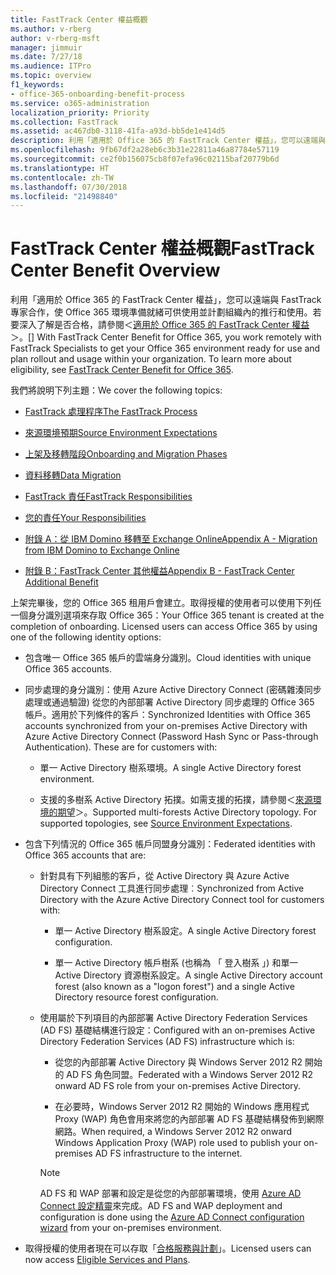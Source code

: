 ```yaml
---
title: FastTrack Center 權益概觀
ms.author: v-rberg
author: v-rberg-msft
manager: jimmuir
ms.date: 7/27/18
ms.audience: ITPro
ms.topic: overview
f1_keywords:
- office-365-onboarding-benefit-process
ms.service: o365-administration
localization_priority: Priority
ms.collection: FastTrack
ms.assetid: ac467db0-3118-41fa-a93d-bb5de1e414d5
description: 利用「適用於 Office 365 的 FastTrack Center 權益」，您可以遠端與 FastTrack 專家合作，使 Office 365 環境準備就緒可供使用並計劃組織內的推行和使用。若要深入了解是否合格，請參閱＜適用於 Office 365 的 FastTrack Center 權益＞。
ms.openlocfilehash: 9fb67df2a28eb6c3b31e22811a46a87784e57119
ms.sourcegitcommit: ce2f0b156075cb8f07efa96c02115baf20779b6d
ms.translationtype: HT
ms.contentlocale: zh-TW
ms.lasthandoff: 07/30/2018
ms.locfileid: "21498840"
---
```

# <a name="fasttrack-center-benefit-overview"></a><span data-ttu-id="20660-104">FastTrack Center 權益概觀</span><span class="sxs-lookup"><span data-stu-id="20660-104">FastTrack Center Benefit Overview</span></span>

<span data-ttu-id="20660-p102">利用「適用於 Office 365 的 FastTrack Center 權益」，您可以遠端與 FastTrack 專家合作，使 Office 365 環境準備就緒可供使用並計劃組織內的推行和使用。若要深入了解是否合格，請參閱＜[適用於 Office 365 的 FastTrack Center 權益](fasttrack-benefit-for-office-365.md)＞。</span><span class="sxs-lookup"><span data-stu-id="20660-p102">[] With FastTrack Center Benefit for Office 365, you work remotely with FastTrack Specialists to get your Office 365 environment ready for use and plan rollout and usage within your organization. To learn more about eligibility, see [FastTrack Center Benefit for Office 365](fasttrack-benefit-for-office-365.md).</span></span>
  
<span data-ttu-id="20660-107">我們將說明下列主題：</span><span class="sxs-lookup"><span data-stu-id="20660-107">We cover the following topics:</span></span>
  
- [<span data-ttu-id="20660-108">FastTrack 處理程序</span><span class="sxs-lookup"><span data-stu-id="20660-108">The FastTrack Process</span></span>](fasttrack-process.md)
    
- [<span data-ttu-id="20660-109">來源環境預期</span><span class="sxs-lookup"><span data-stu-id="20660-109">Source Environment Expectations</span></span>](environment-expectations.md)
    
- [<span data-ttu-id="20660-110">上架及移轉階段</span><span class="sxs-lookup"><span data-stu-id="20660-110">Onboarding and Migration Phases</span></span>](onboarding-and-migration.md)
    
- [<span data-ttu-id="20660-111">資料移轉</span><span class="sxs-lookup"><span data-stu-id="20660-111">Data Migration</span></span>](data-migration.md)
    
- [<span data-ttu-id="20660-112">FastTrack 責任</span><span class="sxs-lookup"><span data-stu-id="20660-112">FastTrack Responsibilities</span></span>](fasttrack-responsibilities.md)
    
- [<span data-ttu-id="20660-113">您的責任</span><span class="sxs-lookup"><span data-stu-id="20660-113">Your Responsibilities</span></span>](your-responsibilities.md)
    
- [<span data-ttu-id="20660-114">附錄 A：從 IBM Domino 移轉至 Exchange Online</span><span class="sxs-lookup"><span data-stu-id="20660-114">Appendix A - Migration from IBM Domino to Exchange Online</span></span>](from-ibm-domino-to-exchange-online.md)
    
- [<span data-ttu-id="20660-115">附錄 B：FastTrack Center 其他權益</span><span class="sxs-lookup"><span data-stu-id="20660-115">Appendix B - FastTrack Center Additional Benefit</span></span>](fasttrack-additional-benefits.md)
    
<span data-ttu-id="20660-p103">上架完畢後，您的 Office 365 租用戶會建立。取得授權的使用者可以使用下列任一個身分識別選項來存取 Office 365：</span><span class="sxs-lookup"><span data-stu-id="20660-p103">Your Office 365 tenant is created at the completion of onboarding. Licensed users can access Office 365 by using one of the following identity options:</span></span>
  
- <span data-ttu-id="20660-118">包含唯一 Office 365 帳戶的雲端身分識別。</span><span class="sxs-lookup"><span data-stu-id="20660-118">Cloud identities with unique Office 365 accounts.</span></span>
    
- <span data-ttu-id="20660-p104">同步處理的身分識別：使用 Azure Active Directory Connect (密碼雜湊同步處理或通過驗證) 從您的內部部署 Active Directory 同步處理的 Office 365 帳戶。適用於下列條件的客戶：</span><span class="sxs-lookup"><span data-stu-id="20660-p104">Synchronized Identities with Office 365 accounts synchronized from your on-premises Active Directory with Azure Active Directory Connect (Password Hash Sync or Pass-through Authentication). These are for customers with:</span></span>
    
  - <span data-ttu-id="20660-121">單一 Active Directory 樹系環境。</span><span class="sxs-lookup"><span data-stu-id="20660-121">A single Active Directory forest environment.</span></span>
    
  - <span data-ttu-id="20660-p105">支援的多樹系 Active Directory 拓撲。如需支援的拓撲，請參閱＜[來源環境的期望](environment-expectations.md)＞。</span><span class="sxs-lookup"><span data-stu-id="20660-p105">Supported multi-forests Active Directory topology. For supported topologies, see [Source Environment Expectations](environment-expectations.md).</span></span>
    
- <span data-ttu-id="20660-124">包含下列情況的 Office 365 帳戶同盟身分識別：</span><span class="sxs-lookup"><span data-stu-id="20660-124">Federated identities with Office 365 accounts that are:</span></span>
    
  - <span data-ttu-id="20660-125">針對具有下列組態的客戶，從 Active Directory 與 Azure Active Directory Connect 工具進行同步處理︰</span><span class="sxs-lookup"><span data-stu-id="20660-125">Synchronized from Active Directory with the Azure Active Directory Connect tool for customers with:</span></span>
    
      - <span data-ttu-id="20660-126">單一 Active Directory 樹系設定。</span><span class="sxs-lookup"><span data-stu-id="20660-126">A single Active Directory forest configuration.</span></span>
    
      - <span data-ttu-id="20660-127">單一 Active Directory 帳戶樹系 (也稱為 「 登入樹系 」) 和單一 Active Directory 資源樹系設定。</span><span class="sxs-lookup"><span data-stu-id="20660-127">A single Active Directory account forest (also known as a "logon forest") and a single Active Directory resource forest configuration.</span></span>
    
  - <span data-ttu-id="20660-128">使用屬於下列項目的內部部署 Active Directory Federation Services (AD FS) 基礎結構進行設定：</span><span class="sxs-lookup"><span data-stu-id="20660-128">Configured with an on-premises Active Directory Federation Services (AD FS) infrastructure which is:</span></span>
    
      - <span data-ttu-id="20660-129">從您的內部部署 Active Directory 與 Windows Server 2012 R2 開始的 AD FS 角色同盟。</span><span class="sxs-lookup"><span data-stu-id="20660-129">Federated with a Windows Server 2012 R2 onward AD FS role from your on-premises Active Directory.</span></span>
    
      - <span data-ttu-id="20660-130">在必要時，Windows Server 2012 R2 開始的 Windows 應用程式 Proxy (WAP) 角色會用來將您的內部部署 AD FS 基礎結構發佈到網際網路。</span><span class="sxs-lookup"><span data-stu-id="20660-130">When required, a Windows Server 2012 R2 onward Windows Application Proxy (WAP) role used to publish your on-premises AD FS infrastructure to the internet.</span></span>
    
    > [!NOTE]
    > <span data-ttu-id="20660-131">AD FS 和 WAP 部署和設定是從您的內部部署環境，使用 [Azure AD Connect 設定精靈](https://go.microsoft.com/fwlink/?linkid=844794)來完成。</span><span class="sxs-lookup"><span data-stu-id="20660-131">AD FS and WAP deployment and configuration is done using the [Azure AD Connect configuration wizard](https://go.microsoft.com/fwlink/?linkid=844794) from your on-premises environment.</span></span> 
  
- <span data-ttu-id="20660-132">取得授權的使用者現在可以存取「[合格服務與計劃](eligible-services-and-plans.md)」。</span><span class="sxs-lookup"><span data-stu-id="20660-132">Licensed users can now access [Eligible Services and Plans](eligible-services-and-plans.md).</span></span>
    

 

